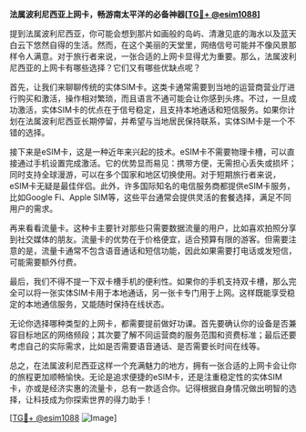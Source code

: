 **法属波利尼西亚上网卡，畅游南太平洋的必备神器[[TG💪+ @esim1088](https://t.me/s/esim1088)]**

提到法属波利尼西亚，你可能会想到那片如画般的岛屿、清澈见底的海水以及蓝天白云下悠然自得的生活。然而，在这个美丽的天堂里，网络信号可能并不像风景那样令人满意。对于旅行者来说，一张合适的上网卡显得尤为重要。那么，法属波利尼西亚的上网卡有哪些选择？它们又有哪些优缺点呢？

首先，让我们来聊聊传统的实体SIM卡。这类卡通常需要到当地的运营商营业厅进行购买和激活，操作相对繁琐，而且语言不通可能会让你感到头疼。不过，一旦成功激活，实体SIM卡的优点在于信号稳定，且支持本地通话和短信服务。如果你计划在法属波利尼西亚长期停留，并希望与当地居民保持联系，实体SIM卡是一个不错的选择。

接下来是eSIM卡，这是一种近年来兴起的技术。eSIM卡不需要物理卡槽，可以直接通过手机设置完成激活。它的优势显而易见：携带方便，无需担心丢失或损坏；同时支持全球漫游，可以在多个国家和地区切换使用。对于短期旅行者来说，eSIM卡无疑是最佳伴侣。此外，许多国际知名的电信服务商都提供eSIM卡服务，比如Google Fi、Apple SIM等，这些平台通常会提供灵活的套餐选择，满足不同用户的需求。

再来看看流量卡。这种卡主要针对那些只需要数据流量的用户，比如喜欢拍照分享到社交媒体的朋友。流量卡的优势在于价格便宜，适合预算有限的游客。但需要注意的是，流量卡通常不包含语音通话和短信功能，因此如果需要打电话或发短信，可能需要额外付费。

最后，我们不得不提一下双卡槽手机的便利性。如果你的手机支持双卡槽，那么完全可以将一张实体SIM卡用于本地通话，另一张卡专门用于上网。这样既能享受稳定的本地通信服务，又能随时保持在线状态。

无论你选择哪种类型的上网卡，都需要提前做好功课。首先要确认你的设备是否兼容目标地区的网络频段；其次要了解不同运营商的服务范围和资费标准；最后还要考虑自己的实际需求，比如是否需要语音通话、是否需要长时间在线等。

总之，在法属波利尼西亚这样一个充满魅力的地方，拥有一张合适的上网卡会让你的旅程更加顺畅愉快。无论是追求便捷的eSIM卡，还是注重稳定性的实体SIM卡，亦或是经济实惠的流量卡，总有一款适合你。记得根据自身情况做出明智的选择，让科技成为你探索世界的得力助手！

[[TG💪+ @esim1088](https://t.me/s/esim1088) ![Image](https://i.postimg.cc/4NQfJmqS/Snipaste-2025-05-13-00-14-12.png)]